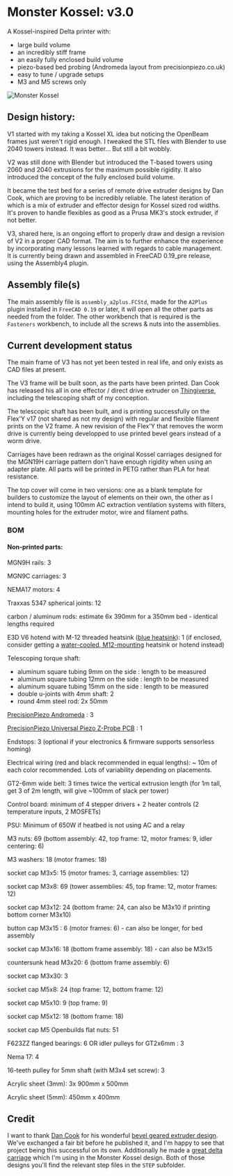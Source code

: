 # Monster Kossel: v3.0

A Kossel-inspired Delta printer with:
* large build volume
* an incredibly stiff frame
* an easily fully enclosed build volume
* piezo-based bed probing (Andromeda layout from precisionpiezo.co.uk)
* easy to tune / upgrade setups
* M3 and M5 screws only

![Monster Kossel](preview.png)

## Design history:

V1 started with my taking a Kossel XL idea but noticing the OpenBeam frames just weren't rigid enough. 
I tweaked the STL files with Blender to use 2040 towers instead. It was better... But still a bit wobbly.

V2 was still done with Blender but introduced the T-based towers using 2060 and 2040 extrusions for the maximum possible rigidity.
It also introduced the concept of the fully enclosed build volume. 

It became the test bed for a series of remote drive extruder designs by Dan Cook, which are proving to be incredibly reliable.
The latest iteration of which is a mix of extruder and effector design for Kossel sized rod widths. 
It's proven to handle flexibles as good as a Prusa MK3's stock extruder, if not better.

V3, shared here, is an ongoing effort to properly draw and design a revision of V2 in a proper CAD format.
The aim is to further enhance the experience by incorporating many lessons learned with regards to cable management.
It is currently being drawn and assembled in FreeCAD 0.19_pre release, using the Assembly4 plugin.

## Assembly file(s)

The main assembly file is `assembly_a2plus.FCStd`, made for the `A2Plus` plugin installed in `FreeCAD 0.19` or later, it will open all the other parts as needed from the folder.
The other workbench that is required is the `Fasteners` workbench, to include all the screws & nuts into the assemblies.

## Current development status

The main frame of V3 has not yet been tested in real life, and only exists as CAD files at present.

The V3 frame will be built soon, as the parts have been printed. Dan Cook has released his all in one effector / direct drive extruder on [Thingiverse](https://www.thingiverse.com/thing:4886240/files), including the telescoping shaft of my conception.

The telescopic shaft has been built, and is printing successfully on the Flex'Y v17 (not shared as not my design) with regular and flexible filament prints on the V2 frame.
A new revision of the Flex'Y that removes the worm drive is currently being developped to use printed bevel gears instead of a worm drive.

Carriages have been redrawn as the original Kossel carriages designed for the MGN19H carriage pattern don't have enough rigidity when using an adapter plate. 
All parts will be printed in PETG rather than PLA for heat resistance.

The top cover will come in two versions: one as a blank template for builders to customize the layout of elements on their own, the other as I intend to build it, using 100mm AC extraction ventilation systems with filters, mounting holes for the extruder motor, wire and filament paths.

### BOM

#### Non-printed parts:

MGN9H rails: 3

MGN9C carriages: 3

NEMA17 motors: 4

Traxxas 5347 spherical joints: 12

carbon / aluminum rods: estimate 6x 390mm for a 350mm bed - identical lengths required

E3D V6 hotend with M-12 threaded heatsink ([blue heatsink](https://e3d-online.com/products/v6-threaded-heatsink)): 1 (if enclosed, consider getting a [water-cooled, M12-mounting](https://www.thingiverse.com/thing:3088118/files) heatsink or hotend instead)

Telescoping torque shaft:
 - aluminum square tubing 9mm on the side : length to be measured
 - aluminum square tubing 12mm on the side : length to be measured
 - aluminum square tubing 15mm on the side : length to be measured
 - double u-joints with 4mm shaft: 2
 - round 4mm steel rod: 2x 50mm

[PrecisionPiezo Andromeda](https://www.precisionpiezo.co.uk/product-page/andromeda) : 3

[PrecisionPiezo Universal Piezo Z-Probe PCB](https://www.precisionpiezo.co.uk/product-page/universal-piezo-z-probe-pcb-v2-x-for-1-2-3-or-more-piezos) : 1

Endstops: 3 (optional if your electronics & firmware supports sensorless homing)

Electrical wiring (red and black recommended in equal lengths): ~ 10m of each color recommended. Lots of variability depending on placements.

GT2-6mm wide belt: 3 times twice the vertical extrusion length (for 1m tall, get 3 of 2m length, will give ~100mm of slack per tower)

Control board: minimum of 4 stepper drivers + 2 heater controls (2 temperature inputs, 2 MOSFETs)

PSU: Minimum of 650W if heatbed is not using AC and a relay

M3 nuts: 69 (bottom assembly: 42, top frame: 12, motor frames: 9, idler centering: 6)

M3 washers: 18 (motor frames: 18)

socket cap M3x5: 15 (motor frames: 3, carriage assemblies: 12)

socket cap M3x8: 69 (tower assemblies: 45, top frame: 12, motor frames: 12)

socket cap M3x12: 24 (bottom frame: 24, can also be M3x10 if printing bottom corner M3x10) 

button cap M3x15 : 6 (motor frames: 6) - can also be longer, for bed assembly

socket cap M3x16: 18 (bottom frame assembly: 18) - can also be M3x15

countersunk head M3x20: 6 (bottom frame assembly: 6)

socket cap M3x30: 3

socket cap M5x8: 24 (top frame: 12, bottom frame: 12)

socket cap M5x10: 9 (top frame: 9)

socket cap M5x12: 18 (bottom frame: 18)

socket cap M5 Openbuilds flat nuts: 51

F623ZZ flanged bearings: 6 OR idler pulleys for GT2x6mm : 3

Nema 17: 4

16-teeth pulley for 5mm shaft (with M3x4 set screw): 3

Acrylic sheet (3mm): 3x 900mm x 500mm

Acrylic sheet (5mm): 450mm x 400mm


## Credit

I want to thank [Dan Cook](https://www.thingiverse.com/dancook3d/designs) for his wonderful [bevel geared extruder design](https://www.thingiverse.com/thing:4886240/files). We've exchanged a fair bit before he published it, and I'm happy to see that project being this successful on its own.
Additionally he made a [great delta carriage](https://www.thingiverse.com/thing:3070352) which I'm using in the Monster Kossel design.
Both of those designs you'll find the relevant step files in the `STEP` subfolder.
